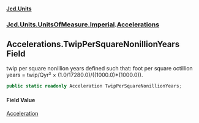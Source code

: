 #### [Jcd.Units](index.md 'index')
### [Jcd.Units.UnitsOfMeasure.Imperial](Jcd.Units.UnitsOfMeasure.Imperial.md 'Jcd.Units.UnitsOfMeasure.Imperial').[Accelerations](Accelerations.md 'Jcd.Units.UnitsOfMeasure.Imperial.Accelerations')

## Accelerations.TwipPerSquareNonillionYears Field

twip per square nonillion years defined such that: foot per square octillion years = twip/Qyr² ×
(1.0/17280.0)/((1000.0)*(1000.0)).

```csharp
public static readonly Acceleration TwipPerSquareNonillionYears;
```

#### Field Value
[Acceleration](Acceleration.md 'Jcd.Units.UnitTypes.Acceleration')